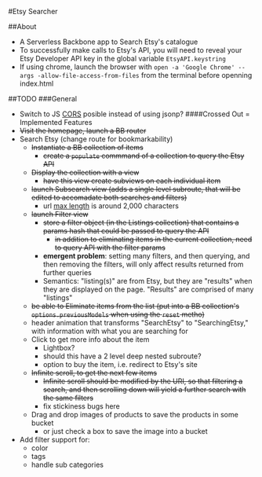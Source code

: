 #Etsy Searcher

##About
* A Serverless Backbone app to Search Etsy's catalogue
* To successfully make calls to Etsy's API, you will need to reveal your Etsy Developer API key in the global variable `EtsyAPI.keystring`
* If using chrome, launch the browser with `open -a 'Google Chrome' --args -allow-file-access-from-files` from the terminal before openning index.html

##TODO
###General
* Switch to JS [CORS](https://github.com/sagemath/sagecell/pull/263) posible instead of using jsonp?
####Crossed Out = Implemented Features
* ~~Visit the homepage, launch a BB router~~
* Search Etsy (change route for bookmarkability)
    * ~~Instantiate a BB collection of items~~
        * ~~create a `populate` commmand of a collection to query the Etsy API~~
    * ~~Display the collection with a view~~
        * ~~have this view create subviews on each individual item~~
    * ~~launch Subsearch view (adds a single level subroute, that will be edited to accomadate both searches and filters)~~
        * url [max length](http://stackoverflow.com/questions/417142/what-is-the-maximum-length-of-a-url-in-different-browsers) is around 2,000 characters
    * ~~launch Filter view~~
        * ~~store a filter object (in the Listings collection) that contains a params hash that could be passed to query the API~~
            * ~~in addition to eliminating items in the current collection, need to query API with the filter params~~
        * **emergent problem**: setting many filters, and then querying, and then removing the filters, will only affect results returned from further queries
        * Semantics: "listing(s)" are from Etsy, but they are "results" when they are displayed on the page. "Results" are comprised of many "listings"
    * ~~be able to Eliminate items from the list (put into a BB collection's `options.previousModels` when using the `reset` metho)~~
    * header animation that transforms "SearchEtsy" to "SearchingEtsy," with information with what you are searching for
    * Click to get more info about the item
        * Lightbox?
        * should this have a 2 level deep nested subroute?
        * option to buy the item, i.e. redirect to Etsy's site
    * ~~Infinite scroll, to get the next few items~~
        * ~~Infinite scroll should be modified by the URI, so that filtering a search, and then scrolling down will yield a further search with the same filters~~
        * fix stickiness bugs here
    * Drag and drop images of products to save the products in some bucket
        * or just check a box to save the image into a bucket
* Add filter support for:
    * color
    * tags
    * handle sub categories
